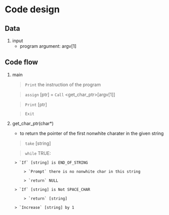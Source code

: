 
# Code design


## Data
1. input
	- program argument: argv[1]

## Code flow
1. main
	> `Print` the instruction of the program

	> `assign` [ptr] = `Call` <get_char_ptr>[argv[1]]

	> `Print` [ptr]

	> `Exit`

2. get_char_ptr(char*)
	- to return the pointer of the first nonwhite charater in the given string

	> `take` [string]

	> `while` TRUE:

		> `If` [string] is END_OF_STRING

			> `Prompt` there is no nonwhite char in this string

			> `return` NULL

		> `If` [string] is Not SPACE_CHAR

			> `return` [string]

		> `Increase` [string] by 1
